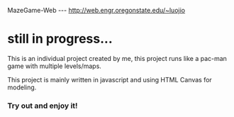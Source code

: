 MazeGame-Web --- http://web.engr.oregonstate.edu/~luojio

# still in progress...

This is an individual project created by me, this project runs like a pac-man game with multiple levels/maps.

This project is mainly written in javascript and using HTML Canvas for modeling.

### Try out and enjoy it!
